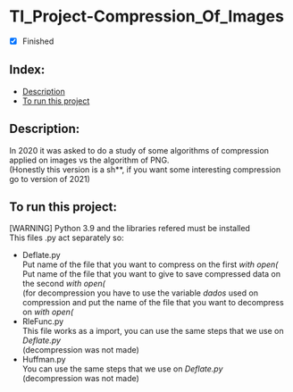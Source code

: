 # TI_Project-Compression_Of_Images

- [x] Finished

## Index:
- [Description](#description)
- [To run this project](#to-run-this-project)

## Description:
In 2020 it was asked to do a study of some algorithms of compression applied on images vs the algorithm of PNG.<br>
(Honestly this version is a sh**, if you want some interesting compression go to version of 2021)

## To run this project:
[WARNING] Python 3.9 and the libraries refered must be installed <br>
This files .py act separately so:
- Deflate.py<br>
  Put name of the file that you want to compress on the first *with open(*<br>
  Put name of the file that you want to give to save compressed data on the second *with open(*<br>
  (for decompression you have to use the variable *dados* used on compression and put the name of the file that you want to decompress on *with open(*<br>
- RleFunc.py<br>
  This file works as a import, you can use the same steps that we use on *Deflate.py*<br>
  (decompression was not made)<br>
- Huffman.py<br>
  You can use the same steps that we use on *Deflate.py*<br>
  (decompression was not made)
